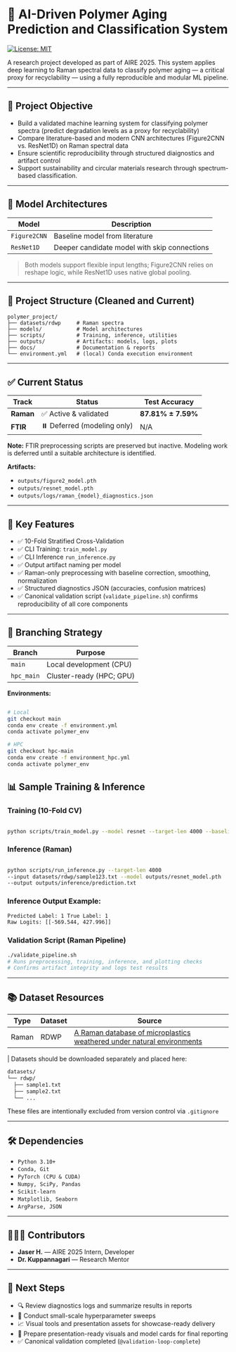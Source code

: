 
# 🔬 AI-Driven Polymer Aging Prediction and Classification System

[![License: MIT](https://img.shields.io/badge/License-MIT-yellow.svg)](https://opensource.org/licenses/MIT)

A research project developed as part of AIRE 2025. This system applies deep learning to Raman spectral data to classify polymer aging — a critical proxy for recyclability — using a fully reproducible and modular ML pipeline.

---

## 🎯 Project Objective

- Build a validated machine learning system for classifying polymer spectra (predict degradation levels as a proxy for recyclability)
- Compare literature-based and modern CNN architectures (Figure2CNN vs. ResNet1D) on Raman spectral data
- Ensure scientific reproducibility through structured diaignostics and artifact control
- Support sustainability and circular materials research through spectrum-based classification.

---

## 🧠 Model Architectures

| Model| Description |
|------|-------------|
| `Figure2CNN`  | Baseline model from literature |
| `ResNet1D`    | Deeper candidate model with skip connections |

> Both models support flexible input lengths; Figure2CNN relies on reshape logic, while ResNet1D uses native global pooling.

---

## 📁 Project Structure (Cleaned and Current)

```text
polymer_project/
├── datasets/rdwp     # Raman spectra  
├── models/           # Model architectures
├── scripts/          # Training, inference, utilities
├── outputs/          # Artifacts: models, logs, plots
├── docs/             # Documentation & reports
└── environment.yml   # (local) Conda execution environment
```

---

## ✅ Current Status

| Track     | Status               | Test Accuracy |
|-----------|----------------------|----------------|
| **Raman** | ✅ Active & validated  | **87.81% ± 7.59%** |
| **FTIR**  | ⏸️ Deferred (modeling only) | N/A |

**Note:** FTIR preprocessing scripts are preserved but inactive. Modeling work is deferred until a suitable architecture is identified.

**Artifacts:**

- `outputs/figure2_model.pth`
- `outputs/resnet_model.pth`
- `outputs/logs/raman_{model}_diagnostics.json`

---

## 🔬 Key Features

- ✅ 10-Fold Stratified Cross-Validation
- ✅ CLI Training: `train_model.py`
- ✅ CLI Inference `run_inference.py`
- ✅ Output artifact naming per model
- ✅ Raman-only preprocessing with baseline correction, smoothing, normalization
- ✅ Structured diagnostics JSON (accuracies, confusion matrices)
- ✅ Canonical validation script (`validate_pipeline.sh`) confirms reproducibility of all core components

---

## 🔀 Branching Strategy

| Branch | Purpose|
|--------|--------|
| `main` | Local development (CPU) |
| `hpc_main` | Cluster-ready (HPC; GPU) |

**Environments:**

```bash

# Local
git checkout main
conda env create -f environment.yml
conda activate polymer_env

# HPC
git checkout hpc-main
conda env create -f environment_hpc.yml
conda activate polymer_env
```

## 📊 Sample Training & Inference

### Training (10-Fold CV)

```bash

python scripts/train_model.py --model resnet --target-len 4000 --baseline --smooth --normalize
```

### Inference (Raman)

```bash

python scripts/run_inference.py --target-len 4000 
--input datasets/rdwp/sample123.txt --model outputs/resnet_model.pth 
--output outputs/inference/prediction.txt
```

### Inference Output Example:

```bash
Predicted Label: 1 True Label: 1
Raw Logits: [[-569.544, 427.996]]
```

### Validation Script (Raman Pipeline)

```bash
./validate_pipeline.sh
# Runs preprocessing, training, inference, and plotting checks
# Confirms artifact integrity and logs test results
```

---

## 📚 Dataset Resources

| Type  | Dataset | Source |
|-------|---------|--------|
| Raman | RDWP    | [A Raman database of microplastics weathered under natural environments](https://data.mendeley.com/datasets/kpygrf9fg6/1) |

| Datasets should be downloaded separately and placed here:

```bash
datasets/
└── rdwp/
  ├── sample1.txt
  ├── sample2.txt
  └── ...
```

These files are intentionally excluded from version control via `.gitignore`

---

## 🛠 Dependencies

- `Python 3.10+`
- `Conda, Git`
- `PyTorch (CPU & CUDA)`
- `Numpy, SciPy, Pandas`
- `Scikit-learn`
- `Matplotlib, Seaborn`
- `ArgParse, JSON`

---

## 🧑‍🤝‍🧑 Contributors

- **Jaser H.** — AIRE 2025 Intern, Developer  
- **Dr. Kuppannagari** — Research Mentor  

---

## 🚧 Next Steps

- 🔍 Review diagnostics logs and summarize results in reports
- 🔬 Conduct small-scale hyperparameter sweeps
- 📈 Visual tools and presentation assets for showcase-ready delivery
- 🪪 Prepare presentation-ready visuals and model cards for final reporting
- ✅ Canonical validation completed (`@validation-loop-complete`)
